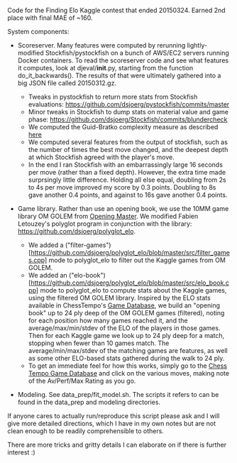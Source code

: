 Code for the Finding Elo Kaggle contest that ended 20150324.
Earned 2nd place with final MAE of ~160.

System components:

* Scoreserver. Many features were computed by rerunning
  lightly-modified Stockfish/pystockfish on a bunch of AWS/EC2 servers
  running Docker containers.  To read the scoreserver code and see
  what features it computes, look at djeval/__init__.py, starting from
  the function do_it_backwards().  The results of that were ultimately
  gathered into a big JSON file called 20150312.gz.
  * Tweaks in pystockfish to return more stats from Stockfish
   evaluations: https://github.com/dsjoerg/pystockfish/commits/master
  * Minor tweaks in Stockfish to dump stats on material value and game
   phase: https://github.com/dsjoerg/Stockfish/commits/blundercheck
  * We computed the Guid-Bratko complexity measure as described
   [here](http://magix.fri.uni-lj.si/~matej/doc/Computer_Analysis_of_World_Chess_Champions.pdf)
  * We computed several features from the output of stockfish, such as
   the number of times the best move changed, and the deepest depth at
   which Stockfish agreed with the player's move.
  * In the end I ran Stockfish with an embarrassingly large 16 seconds
   per move (rather than a fixed depth).  However, the extra time made
   surprsingly little difference.  Holding all else equal, doubling
   from 2s to 4s per move improved my score by 0.3 points.  Doubling
   to 8s gave another 0.4 points, and against to 16s gave another 0.4
   points.

* Game library.  Rather than use an opening book, we use the 10MM game
  library OM GOLEM from [Opening
  Master](http://www.openingmaster.com/).  We modified Fabien
  Letouzey's polyglot program in conjunction with the library:
  https://github.com/dsjoerg/polyglot_elo.
  * We added a
   ("filter-games")[https://github.com/dsjoerg/polyglot_elo/blob/master/src/filter_games.cpp]
   mode to polyglot_elo to filter out the Kaggle games from OM GOLEM.
  * We added an
   ("elo-book")[https://github.com/dsjoerg/polyglot_elo/blob/master/src/elo_book.cpp]
   mode to polyglot_elo to compute stats about the Kaggle games, using
   the filtered OM GOLEM library.  Inspired by the ELO stats available
   in ChessTempo's [Game
   Database](http://chesstempo.com/game-database.html), we build an
   "opening book" up to 24 ply deep of the OM GOLEM games (filtered),
   noting for each position how many games reached it, and the
   average/max/min/stdev of the ELO of the players in those games.
   Then for each Kaggle game we look up to 24 ply deep for a match,
   stopping when fewer than 10 games match.  The average/min/max/stdev
   of the matching games are features, as well as some other ELO-based
   stats gathered during the walk to 24 ply.
  * To get an immediate feel for how this works, simply go to the
   [Chess Tempo Game
   Database](http://chesstempo.com/game-database.html) and click on
   the various moves, making note of the Av/Perf/Max Rating as you go.

* Modeling.  See data_prep/fit_model.sh.  The scripts it refers to can
  be found in the data_prep and modeling directories.

If anyone cares to actually run/reproduce this script please ask and I
will give more detailed directions, which I have in my own notes but
are not clean enough to be readily comprehensible to others.

There are more tricks and gritty details I can elaborate on if there
is further interest :)
